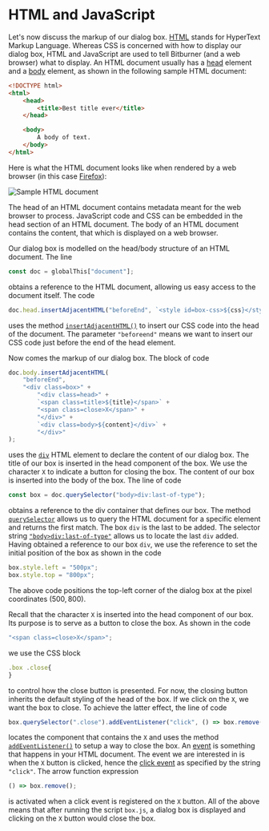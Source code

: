 # HTML and JavaScript

Let's now discuss the markup of our dialog box.
[HTML](https://developer.mozilla.org/en-US/docs/Learn/HTML/Introduction_to_HTML/Getting_started)
stands for HyperText Markup Language. Whereas CSS is concerned with how to
display our dialog box, HTML and JavaScript are used to tell Bitburner (and a
web browser) what to display. An HTML document usually has a
[head](https://developer.mozilla.org/en-US/docs/Web/HTML/Element/head) element
and a [body](https://developer.mozilla.org/en-US/docs/Web/HTML/Element/body)
element, as shown in the following sample HTML document:

```html
<!DOCTYPE html>
<html>
    <head>
        <title>Best title ever</title>
    </head>

    <body>
        A body of text.
    </body>
</html>
```

Here is what the HTML document looks like when rendered by a web browser (in
this case [Firefox](https://en.wikipedia.org/wiki/Firefox)):

![Sample HTML document](../image/gui/html.png "Sample HTML document")

The head of an HTML document contains metadata meant for the web browser to
process. JavaScript code and CSS can be embedded in the head section of an HTML
document. The body of an HTML document contains the content, that which is
displayed on a web browser.

Our dialog box is modelled on the head/body structure of an HTML document. The
line

```js
const doc = globalThis["document"];
```

obtains a reference to the HTML document, allowing us easy access to the
document itself. The code

```js
doc.head.insertAdjacentHTML("beforeEnd", `<style id=box-css>${css}</style>`);
```

uses the method
[`insertAdjacentHTML()`](https://developer.mozilla.org/en-US/docs/Web/API/Element/insertAdjacentHTML)
to insert our CSS code into the head of the document. The parameter
`"beforeend"` means we want to insert our CSS code just before the end of the
head element.

Now comes the markup of our dialog box. The block of code

```js
doc.body.insertAdjacentHTML(
    "beforeEnd",
    "<div class=box>" +
        "<div class=head>" +
        `<span class=title>${title}</span>` +
        "<span class=close>X</span>" +
        "</div>" +
        `<div class=body>${content}</div>` +
        "</div>"
);
```

uses the [`div`](https://developer.mozilla.org/en-US/docs/Web/HTML/Element/div)
HTML element to declare the content of our dialog box. The title of our box is
inserted in the head component of the box. We use the character `X` to indicate
a button for closing the box. The content of our box is inserted into the body
of the box. The line of code

```js
const box = doc.querySelector("body>div:last-of-type");
```

obtains a reference to the div container that defines our box. The method
[`querySelector`](https://developer.mozilla.org/en-US/docs/Web/API/Document/querySelector)
allows us to query the HTML document for a specific element and returns the
first match. The box `div` is the last to be added. The selector string
[`"body>div:last-of-type"`](https://developer.mozilla.org/en-US/docs/Web/CSS/:last-of-type)
allows us to locate the last `div` added. Having obtained a reference to our box
`div`, we use the reference to set the initial position of the box as shown in
the code

```js
box.style.left = "500px";
box.style.top = "800px";
```

The above code positions the top-left corner of the dialog box at the pixel
coordinates $(500, 800)$.

Recall that the character `X` is inserted into the head component of our box.
Its purpose is to serve as a button to close the box. As shown in the code

```js
"<span class=close>X</span>";
```

we use the CSS block

```js
.box .close{
}
```

to control how the close button is presented. For now, the closing button
inherits the default styling of the head of the box. If we click on the `X`, we
want the box to close. To achieve the latter effect, the line of code

```js
box.querySelector(".close").addEventListener("click", () => box.remove());
```

locates the component that contains the `X` and uses the method
[`addEventListener()`](https://developer.mozilla.org/en-US/docs/Web/API/EventTarget/addEventListener)
to setup a way to close the box. An
[event](https://developer.mozilla.org/en-US/docs/Learn/JavaScript/Building_blocks/Events)
is something that happens in your HTML document. The event we are interested in
is when the `X` button is clicked, hence the
[click event](https://developer.mozilla.org/en-US/docs/Web/API/Element/click_event)
as specified by the string `"click"`. The arrow function expression

```js
() => box.remove();
```

is activated when a click event is registered on the `X` button. All of the
above means that after running the script `box.js`, a dialog box is displayed
and clicking on the `X` button would close the box.

